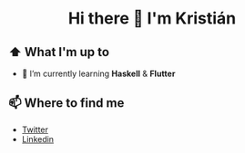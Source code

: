 <h1 align="center">Hi there 🙌 I'm Kristián</h1>

## ⬆ What I'm up to
- 🌱 I’m currently learning **Haskell** & **Flutter**
<!-- - 🌱 I’m currently learning <img alt="Kristian's Twitter" width="16px" src="https://cdn.jsdelivr.net/npm/simple-icons@v3/icons/haskell.svg" /> **Haskell** & <img alt="Kristian's Twitter" width="16px" src="https://cdn.jsdelivr.net/npm/simple-icons@v3/icons/flutter.svg" /> **Flutter** -->

## 📫 Where to find me
<!--https://github.com/simple-icons/simple-icons-->
<!-- [<img align="left" alt="Kristian's Twitter" width="32px" src="https://cdn.jsdelivr.net/npm/simple-icons@v3/icons/twitter.svg" />][twitter]
[<img style="fill: #FFF;" align="left" alt="Kristian's | LinkedIn" width="32px" src="https://cdn.jsdelivr.net/npm/simple-icons@v3/icons/linkedin.svg" />][linkedin] -->

- [Twitter][twitter]
- [Linkedin][linkedin]





[twitter]: https://twitter.com/KristianBalaj
[linkedin]: https://www.linkedin.com/in/kristian-balaj/

<!--![Kristian's GitHub stats](https://github-readme-stats.vercel.app/api?username=KristianBalaj&count_private=true)-->

<!--
**KristianBalaj/KristianBalaj** is a ✨ _special_ ✨ repository because its `README.md` (this file) appears on your GitHub profile.

Here are some ideas to get you started:

- 🔭 I’m currently working on ...
- 🌱 I’m currently learning ...
- 👯 I’m looking to collaborate on ...
- 🤔 I’m looking for help with ...
- 💬 Ask me about ...
- 📫 How to reach me: ...
- 😄 Pronouns: ...
- ⚡ Fun fact: ...
-->
